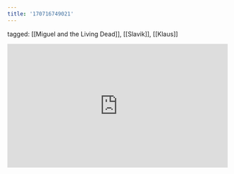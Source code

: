 ```yaml
---
title: '170716749021'
---
```

tagged: [[Miguel and the Living Dead]], [[Slavik]], [[Klaus]]
<iframe allow="accelerometer; autoplay; clipboard-write; encrypted-media; gyroscope; picture-in-picture" allowfullscreen="" frameborder="0" height="281" id="youtube_iframe" src="https://www.youtube.com/embed/q4JihnK5J88?feature=oembed&amp;enablejsapi=1&amp;origin=https://safe.txmblr.com&amp;wmode=opaque" width="500"></iframe>